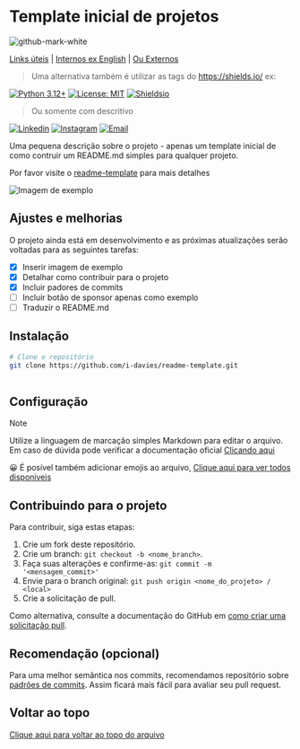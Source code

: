 # Template inicial de projetos

![github-mark-white](https://github.com/user-attachments/assets/ed8869b7-7884-428d-bfb2-11d3ecdd8800)


[Links úteis](.README.md) | [Internos ex English](.README_eg.md) | [Ou Externos](https://github.com/i-davies) 

> Uma alternativa também é utilizar as tags do https://shields.io/ ex:

[![Python 3.12+](https://img.shields.io/badge/python-3.12+-blue.svg)](https://www.python.org/downloads/)
[![License: MIT](https://img.shields.io/badge/License-MIT-yellow.svg)](https://opensource.org/licenses/MIT)
[![Shieldsio](https://img.shields.io/badge/Shields.io-docs-blue)](https://shields.io/docs/logos)

> Ou somente com descritivo

[![Linkedin](https://img.shields.io/badge/Linkedin-1A1B1E?style=for-the-badge)](https://www.linkedin.com/in/i-davies)
[![Instagram](https://img.shields.io/badge/Instagram-1A1B1E?style=for-the-badge)](https://www.linkedin.com/in/i-davies)
[![Email](https://img.shields.io/badge/Email-1A1B1E?style=for-the-badge)](mailto:idavies@outlook.com)


Uma pequena descrição sobre o projeto -  apenas um template inicial de como contruir um README.md simples para qualquer projeto.

Por favor visite o [readme-template](https://github.com/i-davies/readme-template) para mais detalhes

![Imagem de exemplo](https://docs.github.com/assets/cb-170327/mw-1440/images/help/repository/profile-with-readme.webp)

## Ajustes e melhorias

O projeto ainda está em desenvolvimento e as próximas atualizações serão voltadas para as seguintes tarefas:

- [x] Inserir imagem de exemplo
- [x] Detalhar como contribuir para o projeto
- [x] Incluir padores de commits
- [ ] Incluir botão de sponsor apenas como exemplo
- [ ] Traduzir o README.md

## Instalação
```bash
# Clone o repositório
git clone https://github.com/i-davies/readme-template.git
  
```

## Configuração

> [!NOTE]
> Utilize a linguagem de marcação simples Markdown para editar o arquivo.
> Em caso de dúvida pode verificar a documentação oficial [Clicando aqui](https://www.markdownguide.org/)

😀 É posível também adicionar emojis ao arquivo, [Clique aqui para ver todos disponíveis](https://www.webfx.com/tools/emoji-cheat-sheet/)


##  Contribuindo para o projeto

Para contribuir, siga estas etapas:

1. Crie um fork deste repositório.
2. Crie um branch: `git checkout -b <nome_branch>`.
3. Faça suas alterações e confirme-as: `git commit -m '<mensagem_commit>'`
4. Envie para o branch original: `git push origin <nome_do_projeto> / <local>`
5. Crie a solicitação de pull.

Como alternativa, consulte a documentação do GitHub em [como criar uma solicitação pull](https://help.github.com/en/github/collaborating-with-issues-and-pull-requests/creating-a-pull-request).

## Recomendação (opcional)

Para uma melhor semântica nos commits, recomendamos repositório sobre [padrões de commits](https://github.com/iuricode/padroes-de-commits). Assim ficará mais fácil para avaliar seu pull request.

## Voltar ao topo
[Clique aqui para voltar ao topo do arquivo](https://github.com/i-davies/readme-template/#template-inicial-de-projetos)

